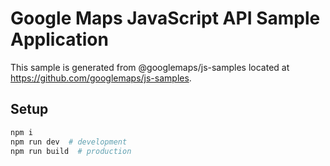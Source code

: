 # Google Maps JavaScript API Sample Application

This sample is generated from @googlemaps/js-samples located at https://github.com/googlemaps/js-samples.


## Setup

```sh
npm i
npm run dev  # development
npm run build  # production
```
